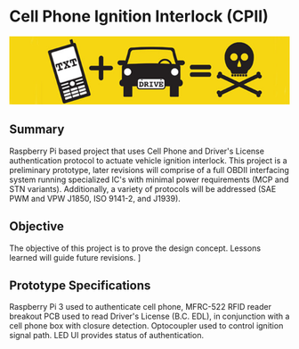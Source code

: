 # Cell Phone Ignition Interlock (CPII)

![](https://github.com/morganjlw/CPII/blob/master/texting%20and%20driving.jpg)

## Summary
Raspberry Pi based project that uses Cell Phone and Driver's License authentication protocol to actuate vehicle ignition interlock. This project is a preliminary prototype, later revisions will comprise of a full OBDII interfacing system running specialized IC's with minimal power requirements (MCP and STN variants). Additionally, a variety of protocols will be addressed (SAE PWM and VPW J1850, ISO 9141-2, and J1939).

## Objective
The objective of this project is to prove the design concept. Lessons learned will guide future revisions. ]

## Prototype Specifications
Raspberry Pi 3 used to authenticate cell phone, MFRC-522 RFID reader breakout PCB used to read Driver's License (B.C. EDL), in conjunction with a cell phone box with closure detection. Optocoupler used to control ignition signal path. LED UI provides status of authentication.
